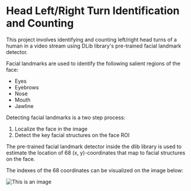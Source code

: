 # Head Left/Right Turn Identification and Counting
This project involves identifying and counting left/right head turns of a human in a video stream using DLib library's pre-trained facial landmark detector. 

Facial landmarks are used to identify the following salient regions of the face:
- Eyes
- Eyebrows
- Nose
- Mouth
- Jawline

Detecting facial landmarks is a two step process:
1. Localize the face in the image
2. Detect the key facial structures on the face ROI

The pre-trained facial landmark detector inside the dlib library is used to estimate the location of 68 (x, y)-coordinates that map to facial structures on the face.

The indexes of the 68 coordinates can be visualized on the image below:

![This is an image]()

